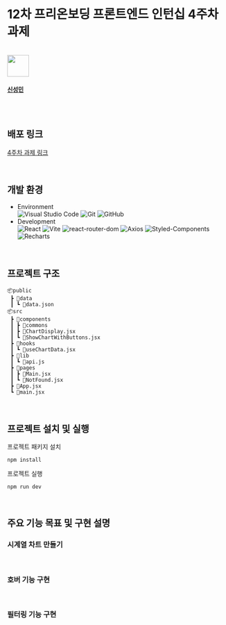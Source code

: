 # 12차 프리온보딩 프론트엔드 인턴십 4주차 과제

>

</br>

<td align="center"><a href="https://github.com/seongm2n"><img align="center" width="50" height="50" src="https://avatars.githubusercontent.com/u/62044613?v=4"/><br /><sub><h3>신성민</h3></sub></a><br /></td>
</br>

## 배포 링크

[4주차 과제 링크](https://pre-onboarding-12th-4-ten.vercel.app/)

</br>

## 개발 환경

- Environment  
  ![Visual Studio Code](https://img.shields.io/badge/Visual%20Studio%20Code-007ACC?style=for-the-badge&logo=visual-studio-code&logoColor=white)
  ![Git](https://img.shields.io/badge/Git-F05032?style=for-the-badge&logo=git&logoColor=white)
  ![GitHub](https://img.shields.io/badge/GitHub-181717?style=for-the-badge&logo=github&logoColor=white)
- Development  
   ![React](https://img.shields.io/badge/React-61DAFB?style=for-the-badge&logo=react&logoColor=white)
  ![Vite](https://img.shields.io/badge/vite-9CC5FB?style=for-the-badge&logo=vite&logoColor=white)
  ![react-router-dom](https://img.shields.io/badge/react--router--dom-CA4245?style=for-the-badge&logo=react-router&logoColor=white)
  ![Axios](https://img.shields.io/badge/Axios-671CDF?style=for-the-badge&logo=axios&logoColor=white)
  ![Styled-Components](https://img.shields.io/badge/styled--components%20CSS-DB7093?style=for-the-badge&logo=styledcomponents&logoColor=white)
  ![Recharts](https://img.shields.io/badge/recharts-4BC3CB?style=for-the-badge&logoColor=white)

</br>

## 프로젝트 구조

```
📦public
 ┣ 📂data
 ┃ ┗ 📜data.json
📦src
 ┣ 📂components
 ┃ ┣ 📂commons
 ┃ ┣ 📜ChartDisplay.jsx
 ┃ ┗ 📜ShowChartWithButtons.jsx
 ┣ 📂hooks
 ┃ ┗ 📜useChartData.jsx
 ┣ 📂lib
 ┃ ┗ 📜api.js
 ┣ 📂pages
 ┃ ┣ 📜Main.jsx
 ┃ ┗ 📜NotFound.jsx
 ┣ 📜App.jsx
 ┗ 📜main.jsx
```

</br>

## 프로젝트 설치 및 실행

프로젝트 패키지 설치

```
npm install
```

프로젝트 실행

```
npm run dev
```

</br>

## 주요 기능 목표 및 구현 설명

### 시계열 차트 만들기


  </br>

### 호버 기능 구현


  </br>

### 필터링 기능 구현



